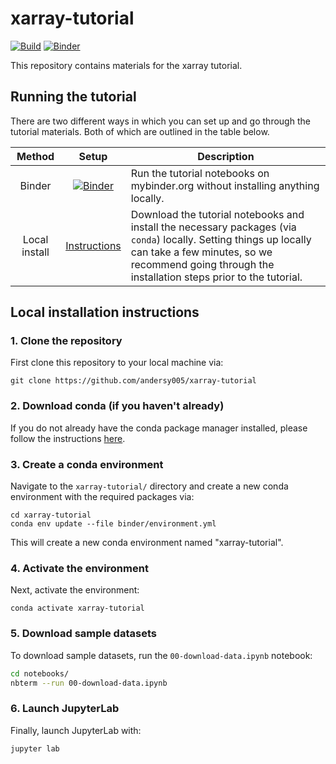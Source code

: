 # xarray-tutorial

[![Build](https://github.com/andersy005/xarray-tutorial/actions/workflows/build.yml/badge.svg)](https://github.com/andersy005/xarray-tutorial/actions/workflows/build.yml)
[![Binder](https://mybinder.org/badge_logo.svg)](https://mybinder.org/v2/gh/andersy005/xarray-tutorial/main?urlpath=lab)

This repository contains materials for the xarray tutorial.

## Running the tutorial

There are two different ways in which you can set up and go through the tutorial materials. Both of which are outlined in the table below.

|    Method     |                                                          Setup                                                           | Description                                                                                                                                                                                                             |
| :-----------: | :----------------------------------------------------------------------------------------------------------------------: | ----------------------------------------------------------------------------------------------------------------------------------------------------------------------------------------------------------------------- |
|    Binder     | [![Binder](https://mybinder.org/badge_logo.svg)](https://mybinder.org/v2/gh/andersy005/xarray-tutorial/main?urlpath=lab) | Run the tutorial notebooks on mybinder.org without installing anything locally.                                                                                                                                         |
| Local install |                                     [Instructions](#Local-installation-instructions)                                     | Download the tutorial notebooks and install the necessary packages (via `conda`) locally. Setting things up locally can take a few minutes, so we recommend going through the installation steps prior to the tutorial. |

## Local installation instructions

### 1. Clone the repository

First clone this repository to your local machine via:

```
git clone https://github.com/andersy005/xarray-tutorial
```

### 2. Download conda (if you haven't already)

If you do not already have the conda package manager installed, please follow the instructions [here](https://docs.conda.io/en/latest/miniconda.html).

### 3. Create a conda environment

Navigate to the `xarray-tutorial/` directory and create a new conda environment with the required
packages via:

```terminal
cd xarray-tutorial
conda env update --file binder/environment.yml
```

This will create a new conda environment named "xarray-tutorial".

### 4. Activate the environment

Next, activate the environment:

```
conda activate xarray-tutorial
```

### 5. Download sample datasets

To download sample datasets, run the `00-download-data.ipynb` notebook:

```bash
cd notebooks/
nbterm --run 00-download-data.ipynb
```

### 6. Launch JupyterLab

Finally, launch JupyterLab with:

```
jupyter lab
```
